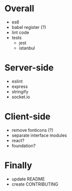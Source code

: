Overall
==============
- es6
- babel register (?)
- lint code
- tests
	- jest
	- istanbul


Server-side
===============
- eslint
- express
- stringify
- socket.io


Client-side
===============
- remove fonticons (?)
- separate interface modules
- react?
- foundation?


Finally
=============
- update README
- create CONTRIBUTING
